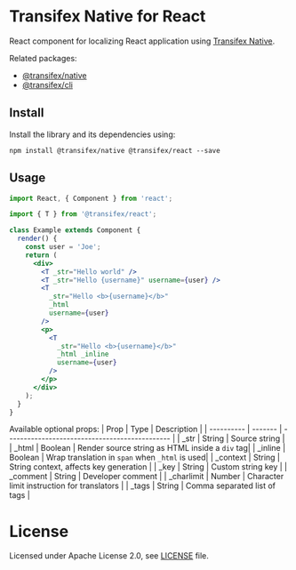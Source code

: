 # Transifex Native for React

React component for localizing React application using [Transifex Native](https://www.transifex.com/native/).

Related packages:
* [@transifex/native](https://www.npmjs.com/package/@transifex/native)
* [@transifex/cli](https://www.npmjs.com/package/@transifex/cli)

## Install

Install the library and its dependencies using:

```npm install @transifex/native @transifex/react --save```

## Usage

```jsx
import React, { Component } from 'react';

import { T } from '@transifex/react';

class Example extends Component {
  render() {
    const user = 'Joe';
    return (
      <div>
        <T _str="Hello world" />
        <T _str="Hello {username}" username={user} />
        <T
          _str="Hello <b>{username}</b>"
          _html
          username={user}
        />
        <p>
          <T
            _str="Hello <b>{username}</b>"
            _html _inline
            username={user}
          />
        </p>
      </div>
    );
  }
}
```

Available optional props:
| Prop       | Type    | Description                                    |
| ---------- | ------- | ---------------------------------------------- |
| _str       | String  | Source string                                  |
| _html      | Boolean | Render source string as HTML inside a `div` tag|
| _inline    | Boolean | Wrap translation in `span` when `_html` is used|
| _context   | String  | String context, affects key generation         |
| _key       | String  | Custom string key                              |
| _comment   | String  | Developer comment                              |
| _charlimit | Number  | Character limit instruction for translators    |
| _tags      | String  | Comma separated list of tags                   |

# License

Licensed under Apache License 2.0, see [LICENSE](https://github.com/transifex/transifex-javascript/blob/HEAD/LICENSE) file.
